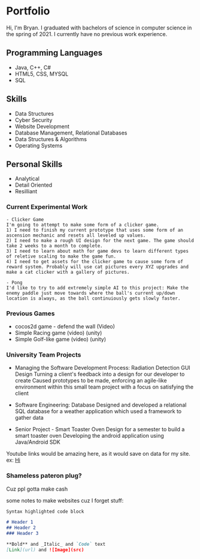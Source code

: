 # Portfolio

Hi, I'm Bryan.
I graduated with bachelors of science in computer science in the spring of 2021.
I currently have no previous work experience.

## Programming Languages

- Java, C++, C#
- HTML5, CSS, MYSQL
- SQL

## Skills

- Data Structures
- Cyber Security
- Website Development
- Database Management, Relational Databases
- Data Structures & Algorithms
- Operating Systems

## Personal Skills

- Analytical
- Detail Oriented
- Resilliant



### Current Experimental Work
```
- Clicker Game
I'm going to attempt to make some form of a clicker game.
1) I need to finish my current prototype that uses some form of an ascension mechanic and resets all leveled up values.
2) I need to make a rough UI design for the next game. The game should take 2 weeks to a month to complete.
3) I need to learn about math for game devs to learn different types of reletive scaling to make the game fun. 
4) I need to get assets for the clicker game to cause some form of reward system. Probably will use cat pictures every XYZ upgrades and make a cat clicker with a gallery of pictures.
```

```
- Pong
I'd like to try to add extremely simple AI to this project: Make the enemy paddle just move towards where the ball's current up/down location is always, as the ball continuiously gets slowly faster.
```

### Previous Games
- cocos2d game - defend the wall (Video)
- Simple Racing game (video) (unity)
- Simple Golf-like game (video) (unity)

### University Team Projects

- Managing the Software Development Process: Radiation Detection GUI Design
    Turning a client's feedback into a design for our developer to create
    Caused prototypes to be made, enforcing an agile-like environment within this small team project with a focus on satisfying the client
    
- Software Engineering: Database
    Designed and developed a relational SQL database for a weather application which used a framework to gather data

- Senior Project - Smart Toaster Oven
    Design for a semester to build a smart toaster oven
    Developing the android application using Java/Android SDK
    



Youtube links would be amazing here, as it would save on data for my site.
ex: [Hi](url)


### Shameless pateron plug?

Cuz ppl gotta make cash


some notes to make websites cuz I forget stuff:
```markdown
Syntax highlighted code block

# Header 1
## Header 2
### Header 3

**Bold** and _Italic_ and `Code` text
[Link](url) and ![Image](src)
```
